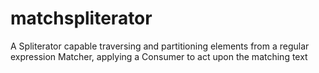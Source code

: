 # matchspliterator
A Spliterator capable traversing and partitioning elements from a regular expression Matcher, applying a Consumer to act upon the matching text
